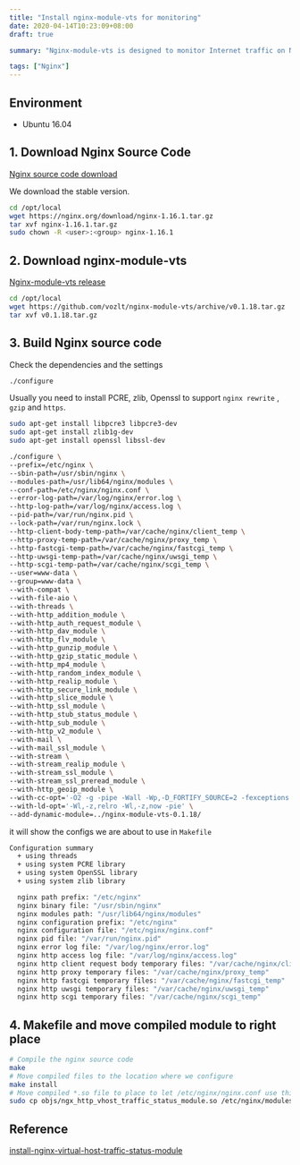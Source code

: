 ```yaml
---
title: "Install nginx-module-vts for monitoring"
date: 2020-04-14T10:23:09+08:00
draft: true

summary: "Nginx-module-vts is designed to monitor Internet traffic on Nginx."

tags: ["Nginx"]
---
```


## Environment

- Ubuntu 16.04

## 1. Download Nginx Source Code

[Nginx source code download](https://nginx.org/en/download.html)

We download the stable version.

```bash
cd /opt/local
wget https://nginx.org/download/nginx-1.16.1.tar.gz
tar xvf nginx-1.16.1.tar.gz
sudo chown -R <user>:<group> nginx-1.16.1
```

## 2. Download nginx-module-vts

[Nginx-module-vts release](https://github.com/vozlt/nginx-module-vts/releases)

```bash
cd /opt/local
wget https://github.com/vozlt/nginx-module-vts/archive/v0.1.18.tar.gz
tar xvf v0.1.18.tar.gz
```

## 3. Build Nginx source code

Check the dependencies and the settings
```bash
./configure
```

Usually you need to install PCRE, zlib, Openssl to support `nginx rewrite` , `gzip` and `https`.

```bash
sudo apt-get install libpcre3 libpcre3-dev
sudo apt-get install zlib1g-dev
sudo apt-get install openssl libssl-dev
```

```bash
./configure \
--prefix=/etc/nginx \
--sbin-path=/usr/sbin/nginx \
--modules-path=/usr/lib64/nginx/modules \
--conf-path=/etc/nginx/nginx.conf \
--error-log-path=/var/log/nginx/error.log \
--http-log-path=/var/log/nginx/access.log \
--pid-path=/var/run/nginx.pid \
--lock-path=/var/run/nginx.lock \
--http-client-body-temp-path=/var/cache/nginx/client_temp \
--http-proxy-temp-path=/var/cache/nginx/proxy_temp \
--http-fastcgi-temp-path=/var/cache/nginx/fastcgi_temp \
--http-uwsgi-temp-path=/var/cache/nginx/uwsgi_temp \
--http-scgi-temp-path=/var/cache/nginx/scgi_temp \
--user=www-data \
--group=www-data \
--with-compat \
--with-file-aio \
--with-threads \
--with-http_addition_module \
--with-http_auth_request_module \
--with-http_dav_module \
--with-http_flv_module \
--with-http_gunzip_module \
--with-http_gzip_static_module \
--with-http_mp4_module \
--with-http_random_index_module \
--with-http_realip_module \
--with-http_secure_link_module \
--with-http_slice_module \
--with-http_ssl_module \
--with-http_stub_status_module \
--with-http_sub_module \
--with-http_v2_module \
--with-mail \
--with-mail_ssl_module \
--with-stream \
--with-stream_realip_module \
--with-stream_ssl_module \
--with-stream_ssl_preread_module \
--with-http_geoip_module \
--with-cc-opt='-O2 -g -pipe -Wall -Wp,-D_FORTIFY_SOURCE=2 -fexceptions -fstack-protector-strong --param=ssp-buffer-size=4 -grecord-gcc-switches -m64 -mtune=generic -fPIC' \
--with-ld-opt='-Wl,-z,relro -Wl,-z,now -pie' \
--add-dynamic-module=../nginx-module-vts-0.1.18/
```

it will show the configs we are about to use in `Makefile`

```bash
Configuration summary
  + using threads
  + using system PCRE library
  + using system OpenSSL library
  + using system zlib library

  nginx path prefix: "/etc/nginx"
  nginx binary file: "/usr/sbin/nginx"
  nginx modules path: "/usr/lib64/nginx/modules"
  nginx configuration prefix: "/etc/nginx"
  nginx configuration file: "/etc/nginx/nginx.conf"
  nginx pid file: "/var/run/nginx.pid"
  nginx error log file: "/var/log/nginx/error.log"
  nginx http access log file: "/var/log/nginx/access.log"
  nginx http client request body temporary files: "/var/cache/nginx/client_temp"
  nginx http proxy temporary files: "/var/cache/nginx/proxy_temp"
  nginx http fastcgi temporary files: "/var/cache/nginx/fastcgi_temp"
  nginx http uwsgi temporary files: "/var/cache/nginx/uwsgi_temp"
  nginx http scgi temporary files: "/var/cache/nginx/scgi_temp"
```

## 4. Makefile and move compiled module to right place

```bash
# Compile the nginx source code
make
# Move compiled files to the location where we configure
make install
# Move compiled *.so file to place to let /etc/nginx/nginx.conf use this module
sudo cp objs/ngx_http_vhost_traffic_status_module.so /etc/nginx/modules/
```

## Reference

[install-nginx-virtual-host-traffic-status-module](https://ahelpme.com/software/nginx/install-nginx-virtual-host-traffic-status-module-traffic-information-in-nginx-and-more-per-server-block-and-upstreams/)


